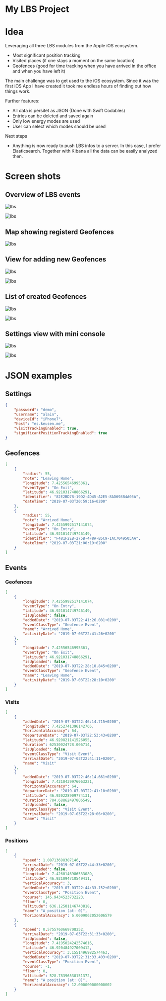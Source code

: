 # My LBS Project

# Idea

Leveraging all three LBS modules from the Apple iOS ecosystem.

- Most significant position tracking
- Visited places (if one stays a moment on the same location)
- Geofences (good for time tracking when you have arrived in the office and when you have left it)

The main challenge was to get used to the iOS ecosystem. Since it was the first iOS App I have created it took me endless hours of finding out how things work.

Further features:

- All data is persitet as JSON (Done with Swift Codables)
- Entries can be deleted and saved again
- Only low energy modes are used
- User can select which modes should be used

Next steps

- Anything is now ready to push LBS infos to a server. In this case, I prefer Elasticsearch. Together with Kibana all the data can be easily analyzed then.

# Screen shots

## Overview of LBS events

![lbs](images/IMG_4381.png)

![lbs](images/IMG_4387.png)

## Map showing registerd Geofences

![lbs](images/IMG_4382.png)

## View for adding new Geofences

![lbs](images/IMG_4383.png)

![lbs](images/IMG_4389.png)

## List of created Geofences

![lbs](images/IMG_4384.png)

![lbs](images/IMG_4388.png)

## Settings view with mini console

![lbs](images/IMG_4385.png)

![lbs](images/IMG_4386.png)

# JSON examples

## Settings

```json
{
    "password": "demo",
    "username": "alain",
    "deviceId": "iPhone7",
    "host": "es.keusen.me",
    "visitTrackingEnabled": true,
    "significantPositionTrackingEnabled": true
}
```

## Geofences

```json
[
    {
        "radius": 55,
        "note": "Leaving Home",
        "longitude": 7.42556546995361,
        "eventType": "On Exit",
        "latitude": 46.921031748866291,
        "identifier": "82E2BD78-19D2-4D45-A2E5-8AD698B4A05A",
        "dateTime": "2019-07-03T20:59:16+0200"
    },
    {
        "radius": 55,
        "note": "Arrived Home",
        "longitude": 7.4255992517141074,
        "eventType": "On Entry",
        "latitude": 46.921014749746149,
        "identifier": "F481F2EB-275B-4F8A-B5C9-1AC7049505AA",
        "dateTime": "2019-07-03T21:00:19+0200"
    }
]
```

## Events

### Geofences

```json
[
    {
        "longitude": 7.4255992517141074,
        "eventType": "On Entry",
        "latitude": 46.921014749746149,
        "isUploaded": false,
        "addedDate": "2019-07-03T22:41:26.081+0200",
        "eventClassType": "Geofence Event",
        "name": "Arrived Home",
        "activityDate": "2019-07-03T22:41:26+0200"
    },
    {
        "longitude": 7.42556546995361,
        "eventType": "On Exit",
        "latitude": 46.921031748866291,
        "isUploaded": false,
        "addedDate": "2019-07-03T22:28:10.845+0200",
        "eventClassType": "Geofence Event",
        "name": "Leaving Home",
        "activityDate": "2019-07-03T22:28:10+0200"
    }
]
```

### Visits

```json
[
    {
        "addedDate": "2019-07-03T22:46:14.715+0200",
        "longitude": 7.4252741396142765,
        "horizontalAccuracy": 64,
        "departureDate": "2019-07-03T22:53:43+0200",
        "latitude": 46.920821141526055,
        "duration": 62530024728.006714,
        "isUploaded": false,
        "eventClassType": "Visit Event",
        "arrivalDate": "2019-07-03T22:41:11+0200",
        "name": "Visit"
    },
    {
        "addedDate": "2019-07-03T22:46:14.661+0200",
        "longitude": 7.4210439976063221,
        "horizontalAccuracy": 64,
        "departureDate": "2019-07-03T22:41:10+0200",
        "latitude": 46.920228909774131,
        "duration": 784.68862497806549,
        "isUploaded": false,
        "eventClassType": "Visit Event",
        "arrivalDate": "2019-07-03T22:28:06+0200",
        "name": "Visit"
    }
]
```

### Positions

```json
[
    {
        "speed": 1.08713698387146,
        "arrivalDate": "2019-07-03T22:44:33+0200",
        "isUploaded": false,
        "longitude": 7.4260146986533089,
        "latitude": 46.921094710549411,
        "verticalAccuracy": 3,
        "addedDate": "2019-07-03T22:44:33.152+0200",
        "eventClassType": "Position Event",
        "course": 145.9434523732223,
        "floor": 0,
        "altitude": 636.12501146743818,
        "name": "A position (at: 0)",
        "horizontalAccuracy": 6.0009062052606579
    },
    {
        "speed": 0.5755760669708252,
        "arrivalDate": "2019-07-03T22:31:33+0200",
        "isUploaded": false,
        "longitude": 7.4195024242574616,
        "latitude": 46.920484927009412,
        "verticalAccuracy": 3.1551496982574463,
        "addedDate": "2019-07-03T22:31:33.403+0200",
        "eventClassType": "Position Event",
        "course": -1,
        "floor": 0,
        "altitude": 528.78396530151372,
        "name": "A position (at: 0)",
        "horizontalAccuracy": 12.000000000000002
    }
]
```
